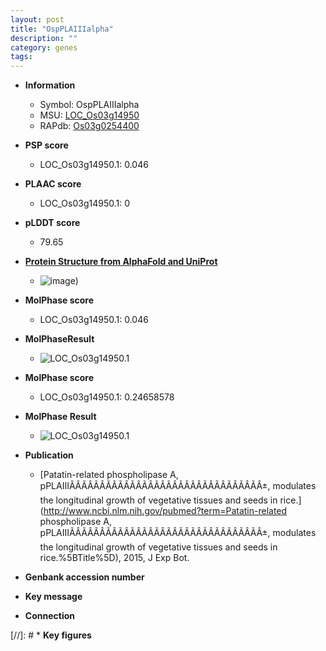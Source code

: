 ```yaml
---
layout: post
title: "OspPLAIIIalpha"
description: ""
category: genes
tags: 
---
```


* **Information**  
    + Symbol: OspPLAIIIalpha  
    + MSU: [LOC_Os03g14950](http://rice.plantbiology.msu.edu/cgi-bin/ORF_infopage.cgi?orf=LOC_Os03g14950)  
    + RAPdb: [Os03g0254400](http://rapdb.dna.affrc.go.jp/viewer/gbrowse_details/irgsp1?name=Os03g0254400)  

* **PSP score**  
    + LOC_Os03g14950.1: 0.046 

* **PLAAC score**  
    + LOC_Os03g14950.1: 0 

* **pLDDT score**
    + 79.65

* **[Protein Structure from AlphaFold and UniProt](https://www.uniprot.org/uniprotkb/Q10NY5/entry#structure)**
    + ![image](https://ricepsp.github.io/images/Q1/AF-Q10NY5-F1.png))

* **MolPhase score**
    + LOC_Os03g14950.1: 0.046

* **MolPhaseResult**
    + ![LOC_Os03g14950.1](https://ricepsp.github.io/pictures/LOC_Os03g/LOC_Os03g14950.1.png)

* **MolPhase score**
    + LOC_Os03g14950.1: 0.24658578

* **MolPhase Result**
    + ![LOC_Os03g14950.1](https://304243504.github.io/Pictures/LOC_Os03g/LOC_Os03g14950.1.png)

* **Publication**  
    + [Patatin-related phospholipase A, pPLAIIIÃÂÃÂÃÂÃÂÃÂÃÂÃÂÃÂÃÂÃÂÃÂÃÂÃÂÃÂÃÂÃÂ±, modulates the longitudinal growth of vegetative tissues and seeds in rice.](http://www.ncbi.nlm.nih.gov/pubmed?term=Patatin-related phospholipase A, pPLAIIIÃÂÃÂÃÂÃÂÃÂÃÂÃÂÃÂÃÂÃÂÃÂÃÂÃÂÃÂÃÂÃÂ±, modulates the longitudinal growth of vegetative tissues and seeds in rice.%5BTitle%5D), 2015, J Exp Bot.

* **Genbank accession number**  

* **Key message**  

* **Connection**  

[//]: # * **Key figures**  


